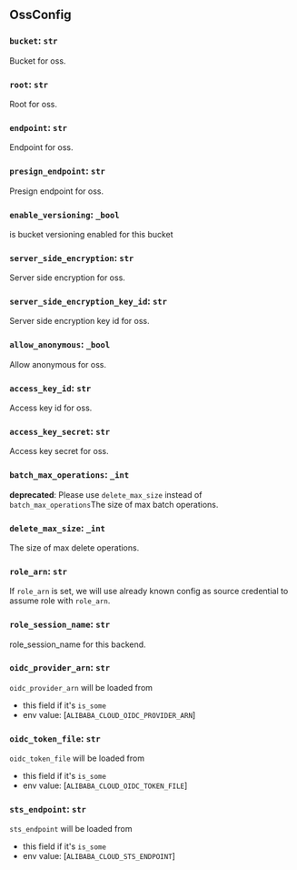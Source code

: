 ## OssConfig

### `bucket`: `str`

Bucket for oss.

### `root`: `str`

Root for oss.

### `endpoint`: `str`

Endpoint for oss.

### `presign_endpoint`: `str`

Presign endpoint for oss.

### `enable_versioning`: `_bool`

is bucket versioning enabled for this bucket

### `server_side_encryption`: `str`

Server side encryption for oss.

### `server_side_encryption_key_id`: `str`

Server side encryption key id for oss.

### `allow_anonymous`: `_bool`

Allow anonymous for oss.

### `access_key_id`: `str`

Access key id for oss.

### `access_key_secret`: `str`

Access key secret for oss.

### `batch_max_operations`: `_int`

**deprecated**: Please use `delete_max_size` instead of `batch_max_operations`The size of max batch operations.

### `delete_max_size`: `_int`

The size of max delete operations.

### `role_arn`: `str`

If `role_arn` is set, we will use already known config as source
credential to assume role with `role_arn`.

### `role_session_name`: `str`

role_session_name for this backend.

### `oidc_provider_arn`: `str`

`oidc_provider_arn` will be loaded from

- this field if it's `is_some`
- env value: [`ALIBABA_CLOUD_OIDC_PROVIDER_ARN`]

### `oidc_token_file`: `str`

`oidc_token_file` will be loaded from

- this field if it's `is_some`
- env value: [`ALIBABA_CLOUD_OIDC_TOKEN_FILE`]

### `sts_endpoint`: `str`

`sts_endpoint` will be loaded from

- this field if it's `is_some`
- env value: [`ALIBABA_CLOUD_STS_ENDPOINT`]

